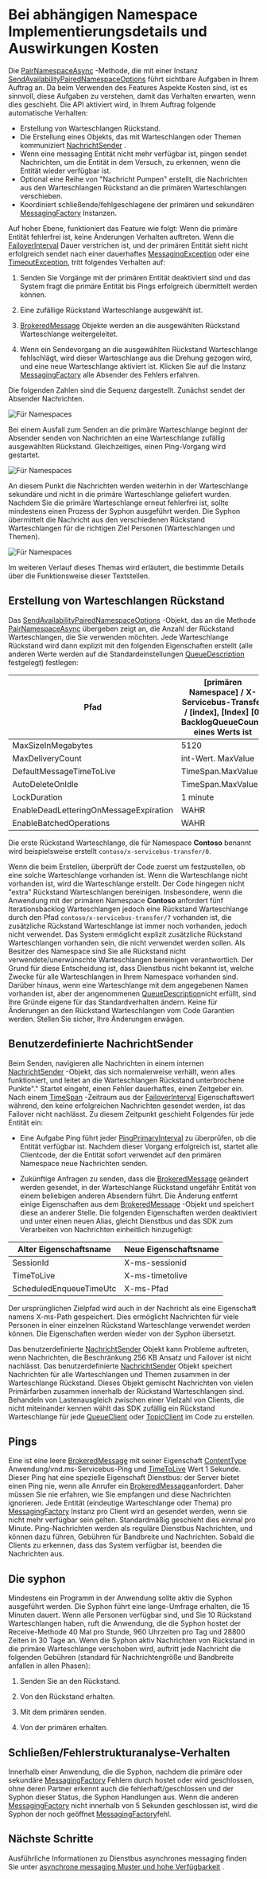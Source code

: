 <properties 
    pageTitle="Dienstbus gepaart Namespaces | Microsoft Azure"
    description="Implementierung für Namespace und Kosten"
    services="service-bus"
    documentationCenter="na"
    authors="sethmanheim"
    manager="timlt"
    editor="" /> 
<tags 
    ms.service="service-bus"
    ms.devlang="na"
    ms.topic="article"
    ms.tgt_pltfrm="na"
    ms.workload="na"
    ms.date="10/04/2016"
    ms.author="sethm" />

# <a name="paired-namespace-implementation-details-and-cost-implications"></a>Bei abhängigen Namespace Implementierungsdetails und Auswirkungen Kosten

Die [PairNamespaceAsync][] -Methode, die mit einer Instanz [SendAvailabilityPairedNamespaceOptions][] führt sichtbare Aufgaben in Ihrem Auftrag an. Da beim Verwenden des Features Aspekte Kosten sind, ist es sinnvoll, diese Aufgaben zu verstehen, damit das Verhalten erwarten, wenn dies geschieht. Die API aktiviert wird, in Ihrem Auftrag folgende automatische Verhalten:

-   Erstellung von Warteschlangen Rückstand.
-   Die Erstellung eines Objekts, das mit Warteschlangen oder Themen kommuniziert [NachrichtSender][] .
-   Wenn eine messaging Entität nicht mehr verfügbar ist, pingen sendet Nachrichten, um die Entität in dem Versuch, zu erkennen, wenn die Entität wieder verfügbar ist.
-   Optional eine Reihe von "Nachricht Pumpen" erstellt, die Nachrichten aus den Warteschlangen Rückstand an die primären Warteschlangen verschieben.
-   Koordiniert schließende/fehlgeschlagene der primären und sekundären [MessagingFactory][] Instanzen.

Auf hoher Ebene, funktioniert das Feature wie folgt: Wenn die primäre Entität fehlerfrei ist, keine Änderungen Verhalten auftreten. Wenn die [FailoverInterval][] Dauer verstrichen ist, und der primären Entität sieht nicht erfolgreich sendet nach einer dauerhaftes [MessagingException][] oder eine [TimeoutException][], tritt folgendes Verhalten auf:

1.  Senden Sie Vorgänge mit der primären Entität deaktiviert sind und das System fragt die primäre Entität bis Pings erfolgreich übermittelt werden können.

2.  Eine zufällige Rückstand Warteschlange ausgewählt ist.

3.  [BrokeredMessage][] Objekte werden an die ausgewählten Rückstand Warteschlange weitergeleitet.

1.  Wenn ein Sendevorgang an die ausgewählten Rückstand Warteschlange fehlschlägt, wird dieser Warteschlange aus die Drehung gezogen wird, und eine neue Warteschlange aktiviert ist. Klicken Sie auf die Instanz [MessagingFactory][] alle Absender des Fehlers erfahren.

Die folgenden Zahlen sind die Sequenz dargestellt. Zunächst sendet der Absender Nachrichten.

![Für Namespaces][0]

Bei einem Ausfall zum Senden an die primäre Warteschlange beginnt der Absender senden von Nachrichten an eine Warteschlange zufällig ausgewählten Rückstand. Gleichzeitiges, einen Ping-Vorgang wird gestartet.

![Für Namespaces][1]

An diesem Punkt die Nachrichten werden weiterhin in der Warteschlange sekundäre und nicht in die primäre Warteschlange geliefert wurden. Nachdem Sie die primäre Warteschlange erneut fehlerfrei ist, sollte mindestens einen Prozess der Syphon ausgeführt werden. Die Syphon übermittelt die Nachricht aus den verschiedenen Rückstand Warteschlangen für die richtigen Ziel Personen (Warteschlangen und Themen).

![Für Namespaces][2]

Im weiteren Verlauf dieses Themas wird erläutert, die bestimmte Details über die Funktionsweise dieser Textstellen.

## <a name="creation-of-backlog-queues"></a>Erstellung von Warteschlangen Rückstand

Das [SendAvailabilityPairedNamespaceOptions][] -Objekt, das an die Methode [PairNamespaceAsync][] übergeben zeigt an, die Anzahl der Rückstand Warteschlangen, die Sie verwenden möchten. Jede Warteschlange Rückstand wird dann explizit mit den folgenden Eigenschaften erstellt (alle anderen Werte werden auf die Standardeinstellungen [QueueDescription][] festgelegt) festlegen:

| Pfad                                   | [primären Namespace] / X-Servicebus-Transfer / [index], [Index] [0, BacklogQueueCount) eines Werts ist |
|----------------------------------------|------------------------------------------------------------------------------------------------------|
| MaxSizeInMegabytes                     | 5120                                                                                                 |
| MaxDeliveryCount                       | int-Wert. MaxValue                                                                                         |
| DefaultMessageTimeToLive               | TimeSpan.MaxValue                                                                                    |
| AutoDeleteOnIdle                       | TimeSpan.MaxValue                                                                                    |
| LockDuration                           | 1 minute                                                                                             |
| EnableDeadLetteringOnMessageExpiration | WAHR                                                                                                 |
| EnableBatchedOperations                | WAHR                                                                                                 |

Die erste Rückstand Warteschlange, die für Namespace **Contoso** benannt wird beispielsweise erstellt `contoso/x-servicebus-transfer/0`.

Wenn die beim Erstellen, überprüft der Code zuerst um festzustellen, ob eine solche Warteschlange vorhanden ist. Wenn die Warteschlange nicht vorhanden ist, wird die Warteschlange erstellt. Der Code hingegen nicht "extra" Rückstand Warteschlangen bereinigen. Insbesondere, wenn die Anwendung mit der primären Namespace **Contoso** anfordert fünf Iterationsbacklog Warteschlangen jedoch eine Rückstand Warteschlange durch den Pfad `contoso/x-servicebus-transfer/7` vorhanden ist, die zusätzliche Rückstand Warteschlange ist immer noch vorhanden, jedoch nicht verwendet. Das System ermöglicht explizit zusätzliche Rückstand Warteschlangen vorhanden sein, die nicht verwendet werden sollen. Als Besitzer des Namespace sind Sie alle Rückstand nicht verwendete/unerwünschte Warteschlangen bereinigen verantwortlich. Der Grund für diese Entscheidung ist, dass Dienstbus nicht bekannt ist, welche Zwecke für alle Warteschlangen in Ihrem Namespace vorhanden sind. Darüber hinaus, wenn eine Warteschlange mit dem angegebenen Namen vorhanden ist, aber der angenommenen [QueueDescription][]nicht erfüllt, sind Ihre Gründe eigene für das Standardverhalten ändern. Keine für Änderungen an den Rückstand Warteschlangen vom Code Garantien werden. Stellen Sie sicher, Ihre Änderungen erwägen.

## <a name="custom-messagesender"></a>Benutzerdefinierte NachrichtSender

Beim Senden, navigieren alle Nachrichten in einem internen [NachrichtSender][] -Objekt, das sich normalerweise verhält, wenn alles funktioniert, und leitet an die Warteschlangen Rückstand unterbrochene Punkte"." Startet eingeht, einen Fehler dauerhaftes, einen Zeitgeber ein. Nach einem [TimeSpan][] -Zeitraum aus der [FailoverInterval][] Eigenschaftswert während, den keine erfolgreichen Nachrichten gesendet werden, ist das Failover nicht nachlässt. Zu diesem Zeitpunkt geschieht Folgendes für jede Entität ein:

- Eine Aufgabe Ping führt jeder [PingPrimaryInterval][] zu überprüfen, ob die Entität verfügbar ist. Nachdem dieser Vorgang erfolgreich ist, startet alle Clientcode, der die Entität sofort verwendet auf den primären Namespace neue Nachrichten senden.

- Zukünftige Anfragen zu senden, dass die [BrokeredMessage][] geändert werden gesendet, in der Warteschlange Rückstand ungefähr Entität von einem beliebigen anderen Absendern führt. Die Änderung entfernt einige Eigenschaften aus dem [BrokeredMessage][] -Objekt und speichert diese an anderer Stelle. Die folgenden Eigenschaften werden deaktiviert und unter einen neuen Alias, gleicht Dienstbus und das SDK zum Verarbeiten von Nachrichten einheitlich hinzugefügt:

| Alter Eigenschaftsname       | Neue Eigenschaftsname |
|-------------------------|-------------------|
| SessionId               | X-ms-sessionid    |
| TimeToLive              | X-ms-timetolive   |
| ScheduledEnqueueTimeUtc | X-ms-Pfad         |

Der ursprünglichen Zielpfad wird auch in der Nachricht als eine Eigenschaft namens X-ms-Path gespeichert. Dies ermöglicht Nachrichten für viele Personen in einer einzelnen Rückstand Warteschlange verwendet werden können. Die Eigenschaften werden wieder von der Syphon übersetzt.

Das benutzerdefinierte [NachrichtSender][] Objekt kann Probleme auftreten, wenn Nachrichten, die Beschränkung 256 KB Ansatz und Failover ist nicht nachlässt. Das benutzerdefinierte [NachrichtSender][] Objekt speichert Nachrichten für alle Warteschlangen und Themen zusammen in der Warteschlange Rückstand. Dieses Objekt gemischt Nachrichten von vielen Primärfarben zusammen innerhalb der Rückstand Warteschlangen sind. Behandeln von Lastenausgleich zwischen einer Vielzahl von Clients, die nicht miteinander kennen wählt das SDK zufällig ein Rückstand Warteschlange für jede [QueueClient][] oder [TopicClient][] im Code zu erstellen.

## <a name="pings"></a>Pings

Eine ist eine leere [BrokeredMessage][] mit seiner Eigenschaft [ContentType][] Anwendung/vnd.ms-Servicebus-Ping und [TimeToLive][] Wert 1 Sekunde. Dieser Ping hat eine spezielle Eigenschaft Dienstbus: der Server bietet einen Ping nie, wenn alle Anrufer ein [BrokeredMessage][]anfordert. Daher müssen Sie nie erfahren, wie Sie empfangen und diese Nachrichten ignorieren. Jede Entität (eindeutige Warteschlange oder Thema) pro [MessagingFactory][] Instanz pro Client wird an gesendet werden, wenn sie nicht mehr verfügbar sein gelten. Standardmäßig geschieht dies einmal pro Minute. Ping-Nachrichten werden als reguläre Dienstbus Nachrichten, und können dazu führen, Gebühren für Bandbreite und Nachrichten. Sobald die Clients zu erkennen, dass das System verfügbar ist, beenden die Nachrichten aus.

## <a name="the-syphon"></a>Die syphon

Mindestens ein Programm in der Anwendung sollte aktiv die Syphon ausgeführt werden. Die Syphon führt eine lange-Umfrage erhalten, die 15 Minuten dauert. Wenn alle Personen verfügbar sind, und Sie 10 Rückstand Warteschlangen haben, ruft die Anwendung, die die Syphon hostet der Receive-Methode 40 Mal pro Stunde, 960 Uhrzeiten pro Tag und 28800 Zeiten in 30 Tage an. Wenn die Syphon aktiv Nachrichten von Rückstand in die primäre Warteschlange verschoben wird, auftritt jede Nachricht die folgenden Gebühren (standard für Nachrichtengröße und Bandbreite anfallen in allen Phasen):

1.  Senden Sie an den Rückstand.

2.  Von den Rückstand erhalten.

3.  Mit dem primären senden.

4.  Von der primären erhalten.

## <a name="closefault-behavior"></a>Schließen/Fehlerstrukturanalyse-Verhalten

Innerhalb einer Anwendung, die die Syphon, nachdem die primäre oder sekundäre [MessagingFactory][] Fehlern durch hostet oder wird geschlossen, ohne deren Partner erkennt auch die fehlerhaft/geschlossen und der Syphon dieser Status, die Syphon Handlungen aus. Wenn die anderen [MessagingFactory][] nicht innerhalb von 5 Sekunden geschlossen ist, wird die Syphon der noch geöffnet [MessagingFactory][]fehl.

## <a name="next-steps"></a>Nächste Schritte

Ausführliche Informationen zu Dienstbus asynchrones messaging finden Sie unter [asynchrone messaging Muster und hohe Verfügbarkeit][] . 

  [PairNamespaceAsync]: https://msdn.microsoft.com/library/azure/microsoft.servicebus.messaging.messagingfactory.pairnamespaceasync.aspx
  [SendAvailabilityPairedNamespaceOptions]: https://msdn.microsoft.com/library/azure/microsoft.servicebus.messaging.sendavailabilitypairednamespaceoptions.aspx
  [NachrichtSender]: https://msdn.microsoft.com/library/azure/microsoft.servicebus.messaging.messagesender.aspx
  [MessagingFactory]: https://msdn.microsoft.com/library/azure/microsoft.servicebus.messaging.messagingfactory.aspx
  [FailoverInterval]: https://msdn.microsoft.com/library/azure/microsoft.servicebus.messaging.pairednamespaceoptions.failoverinterval.aspx
  [MessagingException]: https://msdn.microsoft.com/library/azure/microsoft.servicebus.messaging.messagingexception.aspx
  [TimeoutException]: https://msdn.microsoft.com/library/azure/system.timeoutexception.aspx
  [BrokeredMessage]: https://msdn.microsoft.com/library/azure/microsoft.servicebus.messaging.brokeredmessage.aspx
  [QueueDescription]: https://msdn.microsoft.com/library/azure/microsoft.servicebus.messaging.queuedescription.aspx
  [TimeSpan]: https://msdn.microsoft.com/library/azure/system.timespan.aspx
  [PingPrimaryInterval]: https://msdn.microsoft.com/library/azure/microsoft.servicebus.messaging.sendavailabilitypairednamespaceoptions.pingprimaryinterval.aspx
  [QueueClient]: https://msdn.microsoft.com/library/azure/microsoft.servicebus.messaging.queueclient.aspx
  [TopicClient]: https://msdn.microsoft.com/library/azure/microsoft.servicebus.messaging.topicclient.aspx
  [ContentType]: https://msdn.microsoft.com/library/azure/microsoft.servicebus.messaging.brokeredmessage.contenttype.aspx
  [TimeToLive]: https://msdn.microsoft.com/library/azure/microsoft.servicebus.messaging.brokeredmessage.timetolive.aspx
  [Asynchrone messaging Muster und hohe Verfügbarkeit]: service-bus-async-messaging.md
  [0]: ./media/service-bus-paired-namespaces/IC673405.png
  [1]: ./media/service-bus-paired-namespaces/IC673406.png
  [2]: ./media/service-bus-paired-namespaces/IC673407.png
